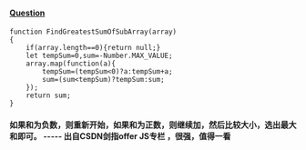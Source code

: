#### [Question](https://www.nowcoder.com/practice/459bd355da1549fa8a49e350bf3df484?tpId=13&tqId=11183&tPage=2&rp=3&ru=%2Fta%2Fcoding-interviews&qru=%2Fta%2Fcoding-interviews%2Fquestion-ranking)
```
function FindGreatestSumOfSubArray(array)
{
    if(array.length==0){return null;}
    let tempSum=0,sum=-Number.MAX_VALUE;
    array.map(function(a){
        tempSum=(tempSum<0)?a:tempSum+a;
        sum=(sum<tempSum)?tempSum:sum;
    });
    return sum;
}
```

####  如果和为负数，则重新开始，如果和为正数，则继续加，然后比较大小，选出最大和即可。   -----  出自CSDN剑指offer JS专栏 ，很强，值得一看
